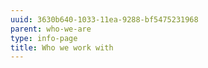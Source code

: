 ```yaml
---
uuid: 3630b640-1033-11ea-9288-bf5475231968
parent: who-we-are
type: info-page
title: Who we work with
---
```


